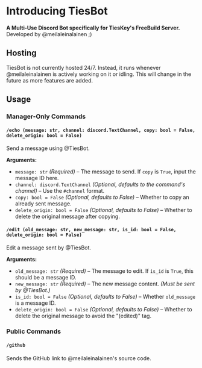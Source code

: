 # Introducing TiesBot

**A Multi-Use Discord Bot specifically for TiesKey's FreeBuild Server.**  
Developed by @meilaleinalainen ;)

## Hosting
TiesBot is not currently hosted 24/7. Instead, it runs whenever @meilaleinalainen is actively working on it or idling. This will change in the future as more features are added.

## Usage

### Manager-Only Commands

#### `/echo (message: str, channel: discord.TextChannel, copy: bool = False, delete_origin: bool = False)`  
Send a message using @TiesBot.

**Arguments:**
- `message: str` *(Required)* – The message to send. If `copy` is `True`, input the message ID here.
- `channel: discord.TextChannel` *(Optional, defaults to the command's channel)* – Use the `#channel` format.
- `copy: bool = False` *(Optional, defaults to False)* – Whether to copy an already sent message.
- `delete_origin: bool = False` *(Optional, defaults to False)* – Whether to delete the original message after copying.

#### `/edit (old_message: str, new_message: str, is_id: bool = False, delete_origin: bool = False)`  
Edit a message sent by @TiesBot.

**Arguments:**
- `old_message: str` *(Required)* – The message to edit. If `is_id` is `True`, this should be a message ID.
- `new_message: str` *(Required)* – The new message content. *(Must be sent by @TiesBot.)*
- `is_id: bool = False` *(Optional, defaults to False)* – Whether `old_message` is a message ID.
- `delete_origin: bool = False` *(Optional, defaults to False)* – Whether to delete the original message to avoid the "(edited)" tag.

### Public Commands

#### `/github`  
Sends the GitHub link to @meilaleinalainen's source code.

